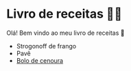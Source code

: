 # Livro de receitas :man_cook:

Olá! Bem vindo ao meu livro de receitas :wave:

- Strogonoff de frango
- Pavê
- [Bolo de cenoura](https://github.com/ma-vick/livro-receitas/blob/master/receitas/bolo-cenoura.md)
